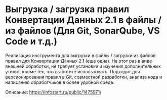 # Выгрузка / загрузка правил Конвертации Данных 2.1 в файлы / из файлов (Для Git, SonarQube, VS Code и т.д.)

Реализация инструмента для выгрузки в файлы / загрузки из файлов правил для Конвертации Данных 2.1 (еще одна). На этот раз в виде внешней обработки, не требует установки и изучения дополнительных утилит, кроме тех, что вы хотите использовать. Подходит для версионирования правил в Git, совместной разработки, анализа кода и написанию обработчиков в более удобной среде.

Описание: https://infostart.ru/public/1475971/
